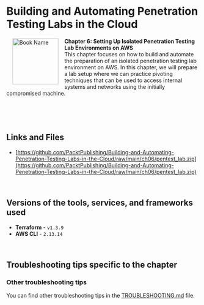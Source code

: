 # Building and Automating Penetration Testing Labs in the Cloud

<a href="https://www.packtpub.com/product/building-and-automating-penetration-testing-labs-in-the-cloud/9781837632398"><img src="https://content.packt.com/B19755/cover_image_small.jpg" alt="Book Name" height="120px" align="left" style="margin: 0px 15px; border-color: white; border-style: solid; border-width: 1px;"></a>

**Chapter 6: Setting Up Isolated Penetration Testing Lab Environments on AWS** <br />
This chapter focuses on how to build and automate the preparation of an isolated penetration testing lab environment on AWS. In this chapter, we will prepare a lab setup where we can practice pivoting techniques that can be used to access internal systems and networks using the initially compromised machine.

<br />
<br />
<br />

## Links and Files

- [https://github.com/PacktPublishing/Building-and-Automating-Penetration-Testing-Labs-in-the-Cloud/raw/main/ch06/pentest_lab.zip](https://github.com/PacktPublishing/Building-and-Automating-Penetration-Testing-Labs-in-the-Cloud/raw/main/ch06/pentest_lab.zip)

<br />

## Versions of the tools, services, and frameworks used 

- **Terraform** - `v1.3.9`
- **AWS CLI** - `2.13.14`

<br />


## Troubleshooting tips specific to the chapter

### Other troubleshooting tips

You can find other troubleshooting tips in the [TROUBLESHOOTING.md](../TROUBLESHOOTING.md) file.